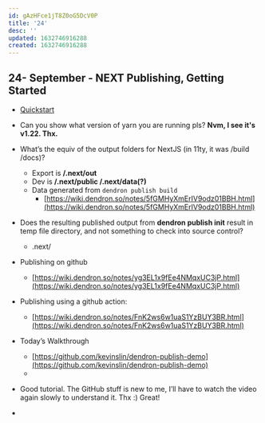 ```yaml
---
id: gAzHFce1jT8Z0oG5DcV0P
title: '24'
desc: ''
updated: 1632746916288
created: 1632746916288
---
```


## 24- September - NEXT Publishing, Getting Started

* [Quickstart](https://wiki.dendron.so/notes/e5st4LFLtIwwbQmC6JBaF.html)
* Can you show what version of yarn you are running pls? **Nvm, I see it's v1.22. Thx.**
* What’s the equiv of the output folders for NextJS (in 11ty, it was /build /docs)?
    - Export is **/.next/out**
    - Dev is **/.next/public /.next/data(?)**
    - Data generated from `dendron publish build`
        * [https://wiki.dendron.so/notes/5fGMHyXmErIV9odz01BBH.html](https://wiki.dendron.so/notes/5fGMHyXmErIV9odz01BBH.html)
* Does the resulting published output from **dendron publish init** result in temp file directory, and not something to check into source control?
    - .next/
* Publishing on github
    - [https://wiki.dendron.so/notes/yg3EL1x9fEe4NMqxUC3jP.html](https://wiki.dendron.so/notes/yg3EL1x9fEe4NMqxUC3jP.html)
* Publishing using a github action:
    - [https://wiki.dendron.so/notes/FnK2ws6w1uaS1YzBUY3BR.html](https://wiki.dendron.so/notes/FnK2ws6w1uaS1YzBUY3BR.html)
* Today’s Walkthrough
    - [https://github.com/kevinslin/dendron-publish-demo](https://github.com/kevinslin/dendron-publish-demo)
    * 

* Good tutorial. The GitHub stuff is new to me, I’ll have to watch the video again slowly to understand it. Thx :) Great!
* 
